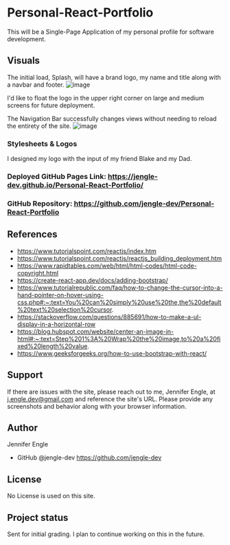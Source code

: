 # Personal-React-Portfolio
This will be a Single-Page Application of my personal profile for software development.

## Visuals
The initial load, Splash, will have a brand logo, my name and title along with a navbar and footer. 
![image](https://user-images.githubusercontent.com/117794203/236593390-ab8a9cac-afea-4329-9877-c20a78ef73ef.png)

I'd like to float the logo in the upper right corner on large and medium screens for future deployment. 

The Navigation Bar successfully changes views without needing to reload the entirety of the site.
![image](https://user-images.githubusercontent.com/117794203/236594639-b8d2adda-d45f-4109-986c-8b84f1964a65.png)


### Stylesheets & Logos
I designed my logo with the input of my friend Blake and my Dad.

### Deployed GitHub Pages Link: https://jengle-dev.github.io/Personal-React-Portfolio/

### GitHub Repository: https://github.com/jengle-dev/Personal-React-Portfolio

## References
* https://www.tutorialspoint.com/reactjs/index.htm
* https://www.tutorialspoint.com/reactjs/reactjs_building_deployment.htm
* https://www.rapidtables.com/web/html/html-codes/html-code-copyright.html
* https://create-react-app.dev/docs/adding-bootstrap/
* https://www.tutorialrepublic.com/faq/how-to-change-the-cursor-into-a-hand-pointer-on-hover-using-css.php#:~:text=You%20can%20simply%20use%20the,the%20default%20text%20selection%20cursor.
* https://stackoverflow.com/questions/885691/how-to-make-a-ul-display-in-a-horizontal-row
* https://blog.hubspot.com/website/center-an-image-in-html#:~:text=Step%201%3A%20Wrap%20the%20image,to%20a%20fixed%20length%20value.
* https://www.geeksforgeeks.org/how-to-use-bootstrap-with-react/

## Support
If there are issues with the site, please reach out to me, Jennifer Engle, at j.engle.dev@gmail.com and reference the site's URL. Please provide any screenshots and behavior along with your browser information.

## Author
Jennifer Engle
* GitHub @jengle-dev https://github.com/jengle-dev

## License
No License is used on this site.

## Project status
Sent for initial grading. I plan to continue working on this in the future. 
